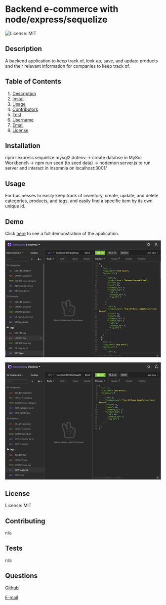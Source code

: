 
# Backend e-commerce with node/express/sequelize

![License: MIT](https://img.shields.io/badge/License-MIT-yellow.svg)

## Description
A backend application to keep track of, look up, save, and update  products and their relevant information for companies to keep track of. 

## Table of Contents
1. [Description](#description)
2. [Install](#installation)
3. [Usage](#usage)
4. [Contributors](#contributing)
5. [Test](#tests)
6. [Username](#questions)
7. [Email](#questions)
8. [License](#license)

## Installation
npm i express sequelize mysql2 dotenv -> create databse in MySql Workbench -> npm run seed (to seed data) -> nodemon server.js to run server and interact in Insomnia on localhost:3001/ 

## Usage
For businesses to easily keep track of inventory, create, update, and delete categories, products, and tags, and easily find a specific item by its own unique id. 

## Demo

Click [here]() to see a full demonstration of the application. 

![example](https://raw.githubusercontent.com/joyfullyx/express-ecommerce/main/images/example-1.png)

![example2](https://raw.githubusercontent.com/joyfullyx/express-ecommerce/main/images/example-2.png)

## License

License: MIT

## Contributing
n/a

## Tests
n/a

## Questions
[Github](https://github.com/joyfullyx)

[E-mail](mailto:joyfullyx@gmail.com)
